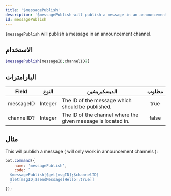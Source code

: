 ```yaml
---
title: '$messagePublish'
description: '$messagePublish will publish a message in an announcement channel.'
id: messagePublish
---
```


`$messagePublish` will publish a message in an announcement channel.

## الاستخدام

```php
$messagePublish[messageID;channelID?]
```

## البارامترات

| Field      | النوع   | الديسكبربشين                                                 | مطلوب |
| ---------- | ------- | ------------------------------------------------------------ |:-----:|
| messageID  | Integer | The ID of the message which should be published.             | true  |
| channelID? | Integer | The ID of the channel where the given message is located in. | false |

## مثال

This will publish a message ( will only work in announcement channels ):

```javascript
bot.command({
    name: 'messagePublish',
    code: `
  $messagePublish[$get[msgID];$channelID]
  $let[msgID;$sendMessage[Hello!;true]]
  `
});
```
